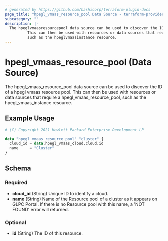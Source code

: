 ```yaml
---
# generated by https://github.com/hashicorp/terraform-plugin-docs
page_title: "hpegl_vmaas_resource_pool Data Source - terraform-provider-hpegl"
subcategory: ""
description: |-
  The hpeglvmaasresourcepool data source can be used to discover the ID of a hpegl vmaas resource pool.
          This can then be used with resources or data sources that require a hpeglvmaasresourcepool,
          such as the hpeglvmaasinstance resource.
---
```


# hpegl_vmaas_resource_pool (Data Source)

The hpegl_vmaas_resource_pool data source can be used to discover the ID of a hpegl vmaas resource pool.
		This can then be used with resources or data sources that require a hpegl_vmaas_resource_pool,
		such as the hpegl_vmaas_instance resource.

## Example Usage

```terraform
# (C) Copyright 2021 Hewlett Packard Enterprise Development LP

data "hpegl_vmaas_resource_pool" "cluster" {
  cloud_id = data.hpegl_vmaas_cloud.cloud.id
  name     = "Cluster"
}
```

<!-- schema generated by tfplugindocs -->
## Schema

### Required

- **cloud_id** (String) Unique ID to identify a cloud.
- **name** (String) Name of the Resource pool of a cluster as it appears on GLPC Portal. If there is no Resource pool with this name, a 'NOT FOUND' error will returned.

### Optional

- **id** (String) The ID of this resource.


